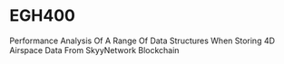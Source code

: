 # EGH400
Performance Analysis Of A Range Of Data Structures When Storing 4D Airspace Data From SkyyNetwork Blockchain
